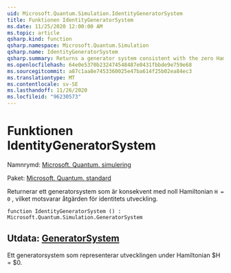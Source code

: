 ```yaml
---
uid: Microsoft.Quantum.Simulation.IdentityGeneratorSystem
title: Funktionen IdentityGeneratorSystem
ms.date: 11/25/2020 12:00:00 AM
ms.topic: article
qsharp.kind: function
qsharp.namespace: Microsoft.Quantum.Simulation
qsharp.name: IdentityGeneratorSystem
qsharp.summary: Returns a generator system consistent with the zero Hamiltonian `H = 0`, which corresponds to the identity evolution operation.
ms.openlocfilehash: 64e0e5370b232474548487e0431fbbde9e759e68
ms.sourcegitcommit: a87c1aa8e7453360025e47ba614f25b02ea84ec3
ms.translationtype: MT
ms.contentlocale: sv-SE
ms.lasthandoff: 11/26/2020
ms.locfileid: "96230573"
---
```

# <a name="identitygeneratorsystem-function"></a>Funktionen IdentityGeneratorSystem

Namnrymd: [Microsoft. Quantum. simulering](xref:Microsoft.Quantum.Simulation)

Paket: [Microsoft. Quantum. standard](https://nuget.org/packages/Microsoft.Quantum.Standard)


Returnerar ett generatorsystem som är konsekvent med noll Hamiltonian `H = 0` , vilket motsvarar åtgärden för identitets utveckling.

```qsharp
function IdentityGeneratorSystem () : Microsoft.Quantum.Simulation.GeneratorSystem
```


## <a name="output--generatorsystem"></a>Utdata: [GeneratorSystem](xref:Microsoft.Quantum.Simulation.GeneratorSystem)

Ett generatorsystem som representerar utvecklingen under Hamiltonian $H = $0.
